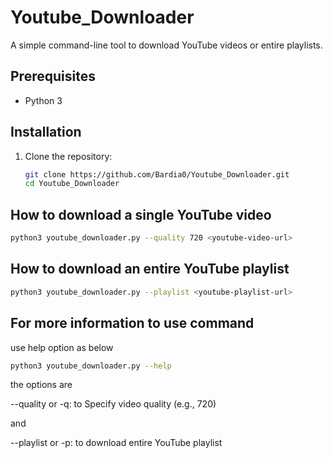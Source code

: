 # Youtube_Downloader

A simple command-line tool to download YouTube videos or entire playlists.

## Prerequisites

- Python 3

## Installation
1. Clone the repository:

   ```bash
   git clone https://github.com/Bardia0/Youtube_Downloader.git
   cd Youtube_Downloader
   ```
## How to download a single YouTube video

   ```bash
   python3 youtube_downloader.py --quality 720 <youtube-video-url>
   ```
## How to download an entire YouTube playlist

   ```bash
   python3 youtube_downloader.py --playlist <youtube-playlist-url>
   ```
## For more information to use command

use help option as below

   ```bash
   python3 youtube_downloader.py --help
   ```
the options are

   --quality or -q: to Specify video quality (e.g., 720)
   
and

   --playlist or -p: to download entire YouTube playlist
